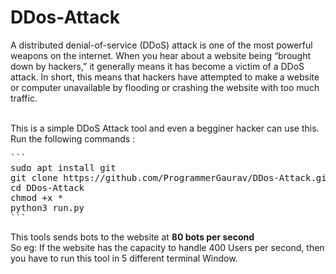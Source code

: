 # DDos-Attack
<p>
A distributed denial-of-service (DDoS) attack is one of the most powerful weapons on the internet. When you hear about a website being “brought down by hackers,” it generally means it has become a victim of a DDoS attack. In short, this means that hackers have attempted to make a website or computer unavailable by flooding or crashing the website with too much traffic.
</p>
<br>
This is a simple DDoS Attack tool and even a begginer hacker can use this.
Run the following commands :

<pre>
```
sudo apt install git
git clone https://github.com/ProgrammerGaurav/DDos-Attack.git
cd DDos-Attack
chmod +x *
python3 run.py
```
</pre>
<p>
This tools sends bots to the website at <b>80 bots per second</b>
<br>
So eg: If the website has the capacity to handle 400 Users per second, then you have to run this tool in 5 different terminal Window.
</p>
